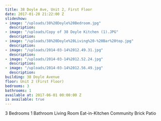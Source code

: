 ```yaml
---
title: 38 Doyle Ave, Unit 2, First Floor
date: 2017-01-28 21:22:00 Z
slideshow:
- image: "/uploads/38%20Doyle%20Bedroom.jpg"
  description: 
- image: "/uploads/Copy of 38 Doyle Kitchen (1).JPG"
  description: 
- image: "/uploads/38%20Doyle%20Living%20-%20Bar%20top.jpg"
  description: 
- image: "/uploads/2014-03-14%2012.49.31.jpg"
  description: 
- image: "/uploads/2014-03-14%2012.52.24.jpg"
  description: 
- image: "/uploads/2014-03-14%2012.56.49.jpg"
  description: 
building: 38 Doyle Avenue
floor: Unit 2 (First Floor)
bedrooms: 3
bathrooms: 1
available at: 2017-06-01 00:00:00 Z
is available: true
---
```


3 Bedrooms
1 Bathroom
Living Room
Eat-in-Kitchen
Community Brick Patio
